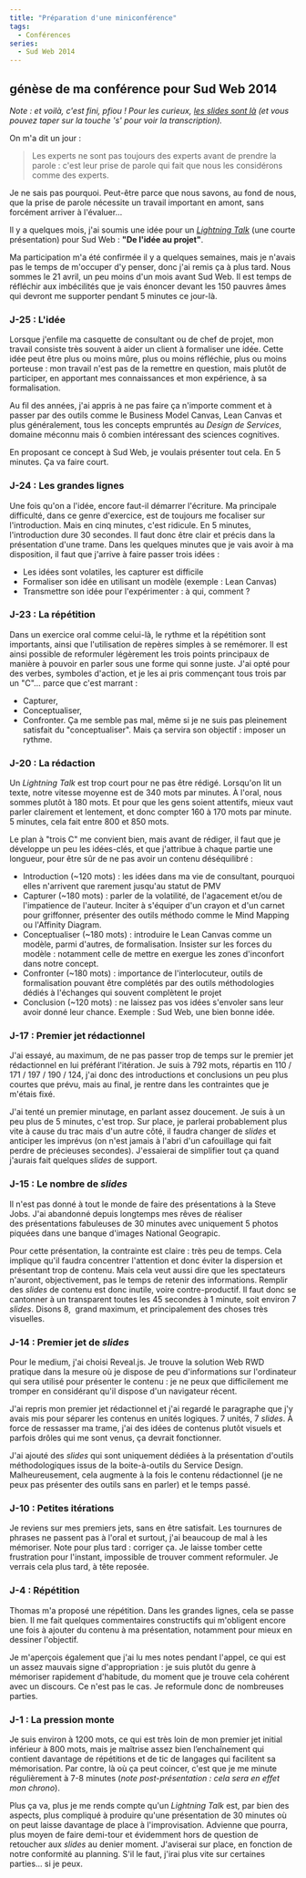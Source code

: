 ```yaml
---
title: "Préparation d'une miniconférence"
tags:
  - Conférences
series:
  - Sud Web 2014
---
```


## génèse de ma conférence pour Sud Web 2014

_Note&nbsp;: et voilà, c'est fini, pfiou&nbsp;! Pour les curieux, [les <em lang="en">slides</em> sont là](http://borisschapira.github.io/slides/sw2014/#/) (et vous pouvez taper sur la touche 's' pour voir la transcription)._

On m'a dit un jour&nbsp;:
> Les experts ne sont pas toujours des experts avant de prendre la parole&nbsp;: c'est leur prise de parole qui fait que nous les considérons comme des experts.

Je ne sais pas pourquoi. Peut-être parce que nous savons, au fond de nous, que la prise de parole nécessite un travail important en amont, sans forcément arriver à l'évaluer…

Il y a quelques mois, j'ai soumis une idée pour un <em lang="en">[Lightning Talk](https://en.wikipedia.org/wiki/Lightning_talk)</em> (une courte présentation) pour Sud Web&nbsp;: **"De l'idée au projet"**.

Ma participation m'a été confirmée il y a quelques semaines, mais je n'avais pas le temps de m'occuper d'y penser, donc j'ai remis ça à plus tard. Nous sommes le 21 avril, un peu moins d'un mois avant Sud Web. Il est temps de réfléchir aux imbécilités que je vais énoncer devant les 150 pauvres âmes qui devront me supporter pendant 5 minutes ce jour-là.

<!-- more -->

### J-25&nbsp;: L'idée

Lorsque j'enfile ma casquette de consultant ou de chef de projet, mon travail consiste très souvent à aider un client à formaliser une idée. Cette idée peut être plus ou moins mûre, plus ou moins réfléchie, plus ou moins porteuse&nbsp;: mon travail n'est pas de la remettre en question, mais plutôt de participer, en apportant mes connaissances et mon expérience, à sa formalisation.

Au fil des années, j'ai appris à ne pas faire ça n'importe comment et à passer par des outils comme le Business Model Canvas, Lean Canvas et plus généralement, tous les concepts empruntés au _Design de Services_, domaine méconnu mais ô combien intéressant des sciences cognitives.

En proposant ce concept à Sud Web, je voulais présenter tout cela. En 5 minutes. Ça va faire court.

### J-24&nbsp;: Les grandes lignes

Une fois qu'on a l'idée, encore faut-il démarrer l'écriture. Ma principale difficulté, dans ce genre d'exercice, est de toujours me focaliser sur l'introduction. Mais en cinq minutes, c'est ridicule. En 5 minutes, l'introduction dure 30 secondes. Il faut donc être clair et précis dans la présentation d'une trame. Dans les quelques minutes que je vais avoir à ma disposition, il faut que j'arrive à faire passer trois idées&nbsp;:

*   Les idées sont volatiles, les capturer est difficile
*   Formaliser son idée en utilisant un modèle (exemple&nbsp;: Lean Canvas)
*   Transmettre son idée pour l'expérimenter&nbsp;: à qui, comment&nbsp;?

### J-23&nbsp;: La répétition

Dans un exercice oral comme celui-là, le rythme et la répétition sont importants, ainsi que l'utilisation de repères simples à se remémorer. Il est ainsi possible de reformuler légèrement les trois points principaux de manière à pouvoir en parler sous une forme qui sonne juste. J'ai opté pour des verbes, symboles d'action, et je les ai pris commençant tous trois par un "C"… parce que c'est marrant&nbsp;:

*   Capturer,
*   Conceptualiser,
*   Confronter.
Ça me semble pas mal, même si je ne suis pas pleinement satisfait du "conceptualiser". Mais ça servira son objectif&nbsp;: imposer un rythme.

### J-20&nbsp;: La rédaction

Un <em lang="en">Lightning Talk</em> est trop court pour ne pas être rédigé. Lorsqu'on lit un texte, notre vitesse moyenne est de 340 mots par minutes. À l'oral, nous sommes plutôt à 180 mots. Et pour que les gens soient attentifs, mieux vaut parler clairement et lentement, et donc compter 160 à 170 mots par minute. 5 minutes, cela fait entre 800 et 850 mots.

Le plan à "trois C" me convient bien, mais avant de rédiger, il faut que je développe un peu les idées-clés, et que j'attribue à chaque partie une longueur, pour être sûr de ne pas avoir un contenu déséquilibré&nbsp;:

*   Introduction (~120 mots)&nbsp;: les idées dans ma vie de consultant, pourquoi elles n'arrivent que rarement jusqu'au statut de PMV
*   Capturer (~180 mots)&nbsp;: parler de la volatilité, de l'agacement et/ou de l'impatience de l'auteur. Inciter à s'équiper d'un crayon et d'un carnet pour griffonner, présenter des outils méthodo comme le Mind Mapping ou l'Affinity Diagram.
*   Conceptualiser (~180 mots)&nbsp;: introduire le Lean Canvas comme un modèle, parmi d'autres, de formalisation. Insister sur les forces du modèle&nbsp;: notamment celle de mettre en exergue les zones d'inconfort dans notre concept.
*   Confronter (~180 mots)&nbsp;: importance de l'interlocuteur, outils de formalisation pouvant être complétés par des outils méthodologies dédiés à l'échanges qui souvent complètent le projet
*   Conclusion (~120 mots)&nbsp;: ne laissez pas vos idées s'envoler sans leur avoir donné leur chance. Exemple&nbsp;: Sud Web, une bien bonne idée.

### J-17&nbsp;: Premier jet rédactionnel

J'ai essayé, au maximum, de ne pas passer trop de temps sur le premier jet rédactionnel en lui préférant l'itération. Je suis à 792 mots, répartis en 110 / 171 / 197 / 190 / 124, j'ai donc des introductions et conclusions un peu plus courtes que prévu, mais au final, je rentre dans les contraintes que je m'étais fixé.

J'ai tenté un premier minutage, en parlant assez doucement. Je suis à un peu plus de 5 minutes, c'est trop. Sur place, je parlerai probablement plus vite à cause du trac mais d'un autre côté, il faudra changer de <em lang="en">slides</em> et anticiper les imprévus (on n'est jamais à l'abri d'un cafouillage qui fait perdre de précieuses secondes). J'essaierai de simplifier tout ça quand j'aurais fait quelques <em lang="en">slides</em> de support.

### J-15&nbsp;: Le nombre de <em lang="en">slides</em>

Il n'est pas donné à tout le monde de faire des présentations à la Steve Jobs. J'ai abandonné depuis longtemps mes rêves de réaliser des présentations fabuleuses de 30 minutes avec uniquement 5 photos piquées dans une banque d'images National Geograpic.

Pour cette présentation, la contrainte est claire&nbsp;: très peu de temps. Cela implique qu'il faudra concentrer l'attention et donc éviter la dispersion et présentant trop de contenu. Mais cela veut aussi dire que les spectateurs n'auront, objectivement, pas le temps de retenir des informations. Remplir des <em lang="en">slides</em> de contenu est donc inutile, voire contre-productif. Il faut donc se cantonner à un transparent toutes les 45 secondes à 1 minute, soit environ 7 <em lang="en">slides</em>. Disons 8,  grand maximum, et principalement des choses très visuelles.

### J-14&nbsp;: Premier jet de <em lang="en">slides</em>

Pour le medium, j'ai choisi Reveal.js. Je trouve la solution Web RWD pratique dans la mesure où je dispose de peu d'informations sur l'ordinateur qui sera utilisé pour présenter le contenu&nbsp;: je ne peux que difficilement me tromper en considérant qu'il dispose d'un navigateur récent.

J'ai repris mon premier jet rédactionnel et j'ai regardé le paragraphe que j'y avais mis pour séparer les contenus en unités logiques. 7 unités, 7 <em lang="en">slides</em>. À force de ressasser ma trame, j'ai des idées de contenus plutôt visuels et parfois drôles qui me sont venus, ça devrait fonctionner.

J'ai ajouté des <em lang="en">slides</em> qui sont uniquement dédiées à la présentation d'outils méthodologiques issus de la boite-à-outils du Service Design. Malheureusement, cela augmente à la fois le contenu rédactionnel (je ne peux pas présenter des outils sans en parler) et le temps passé.

### J-10&nbsp;: Petites itérations

Je reviens sur mes premiers jets, sans en être satisfait. Les tournures de phrases ne passent pas à l'oral et surtout, j'ai beaucoup de mal à les mémoriser. Note pour plus tard&nbsp;: corriger ça. Je laisse tomber cette frustration pour l'instant, impossible de trouver comment reformuler. Je verrais cela plus tard, à tête reposée.

### J-4&nbsp;: Répétition

Thomas m'a proposé une répétition. Dans les grandes lignes, cela se passe bien. Il me fait quelques commentaires constructifs qui m'obligent encore une fois à ajouter du contenu à ma présentation, notamment pour mieux en dessiner l'objectif.

Je m'aperçois également que j'ai lu mes notes pendant l'appel, ce qui est un assez mauvais signe d'appropriation&nbsp;: je suis plutôt du genre à mémoriser rapidement d'habitude, du moment que je trouve cela cohérent avec un discours. Ce n'est pas le cas. Je reformule donc de nombreuses parties.

### J-1&nbsp;: La pression monte

Je suis environ à 1200 mots, ce qui est très loin de mon premier jet initial inférieur à 800 mots, mais je maîtrise assez bien l’enchaînement qui contient davantage de répétitions et de tic de langages qui facilitent sa mémorisation. Par contre, là où ça peut coincer, c'est que je me minute régulièrement à 7-8 minutes (*note post-présentation&nbsp;: cela sera en effet mon chrono*).

Plus ça va, plus je me rends compte qu'un <em lang="en">Lightning Talk</em> est, par bien des aspects, plus compliqué à produire qu'une présentation de 30 minutes où on peut laisse davantage de place à l'improvisation. Advienne que pourra, plus moyen de faire demi-tour et évidemment hors de question de retoucher aux <em lang="en">slides</em> au denier moment. J'aviserai sur place, en fonction de notre conformité au planning. S'il le faut, j'irai plus vite sur certaines parties… si je peux.
